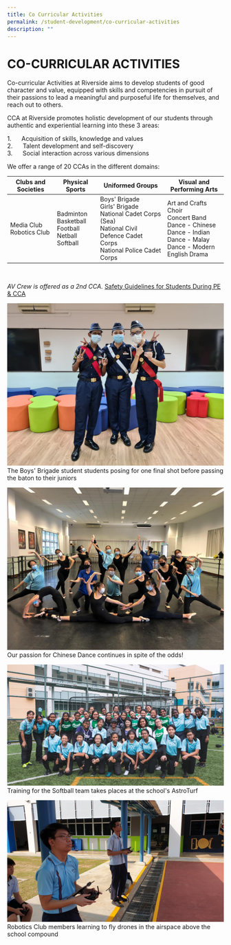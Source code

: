 ```yaml
---
title: Co Curricular Activities
permalink: /student-development/co-curricular-activities
description: ""
---
```


CO-CURRICULAR ACTIVITIES
========================
 
Co-curricular Activities at Riverside aims to develop students of good character and value, equipped with skills and competencies in pursuit of their passions to lead a meaningful and purposeful life for themselves, and reach out to others.  
  

CCA at Riverside promotes holistic development of our students through authentic and experiential learning into these 3 areas:  
  
1.      Acquisition of skills, knowledge and values  
2.      Talent development and self-discovery  
3.      Social interaction across various dimensions

  
We offer a range of 20 CCAs in the different domains:



| Clubs and Societies | Physical Sports | Uniformed Groups| Visual and Performing Arts |
| -------- | -------- | -------- | -------- |
| Media Club<br>Robotics Club     | Badminton<br>Basketball<br>Football<br>Netball<br>Softball     | Boys' Brigade<br>Girls' Brigade<br>National Cadet Corps (Sea)<br>National Civil Defence Cadet Corps<br>National Police Cadet Corps     | Art and Crafts<br>Choir<br>Concert Band<br>Dance - Chinese<br>Dance - Indian<br>Dance - Malay<br>Dance - Modern<br>English Drama     |

<br>

_AV Crew is offered as a 2nd CCA._ [Safety Guidelines for Students During PE & CCA](https://riversidesec.moe.edu.sg/qql/slot/u178/Student%20Development/CCA/Safety%20Guidelines%20for%20students%20during%20PE%20%20CCA.pdf)

![The Boys' Brigade student students posing for one final shot.](/images/The%20Boys'%20Brigade.jpeg)
The Boys' Brigade student students posing for one final shot before passing the baton to their juniors

![Our passion for Chinese Dance continues in spite of the odds!](/images/Our%20passion%20for%20Chinese%20Dance%20continues%20in%20spite%20of%20the%20odds!.jpg)
Our passion for Chinese Dance continues in spite of the odds!

![Training for the Softball team takes places at the school's AstroTurf](/images/Training%20for%20the%20Softball%20team%20takes%20place%20at%20the%20school%20astroturf.jpg)
Training for the Softball team takes places at the school's AstroTurf

![Robotics Club members learning to fly drones in the airspace above the school compound](/images/Robotics%20Club%20members%20learning%20to%20fly%20drones.jpg)
Robotics Club members learning to fly drones in the airspace above the school compound
